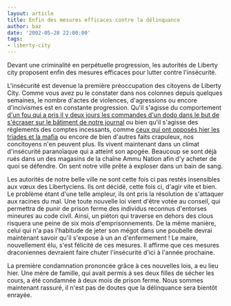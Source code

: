 ```yaml
---
layout: article
title: Enfin des mesures efficaces contre la délinquance
author: baz
date: '2002-05-28 22:00:00'
tags:
- liberty-city
---
```


Devant une criminalité en perpétuelle progression, les autorités de Liberty city proposent enfin des mesures efficaces pour lutter contre l'insécurité.

L'insécurité est devenue la première préoccupation des citoyens de Liberty City. Comme vous avez pu le constater dans nos colonnes depuis quelques semaines, le nombre d'actes de violences, d'agressions ou encore d'incivismes est en constante progression. Qu'il s'agisse du comportement [d'un fou qui a pris il y deux jours les commandes d'un dodo dans le but de s'écraser sur le bâtiment de notre journal](http://www.liberty-tree.net/tentative-dattentat-au-liberty-tree) ou bien qu'il s'agisse des règlements des comptes incessants, comme [ceux qui ont opposés hier les triades et la mafia](http://www.liberty-tree.net/la-rencontre) ou encore de bien d'autres faits crapuleux, nos concitoyens n'en peuvent plus. Ils vivent maintenant dans un climat d'insécurité paranoïaque qui a atteint son apogée. Beaucoup se sont déjà rués dans un des magasins de la chaîne Ammu Nation afin d'y acheter de quoi se défendre. On sent notre ville prête à exploser dans un bain de sang.

Les autorités de notre belle ville ne sont cette fois ci pas restés insensibles aux vœux des Libertyciens. Ils ont décidé, cette fois ci, d'agir vite et bien. Le problème étant d'une telle ampleur, ils ont pris la résolution de s'attaquer aux racines du mal. Une toute nouvelle loi vient d'être votée au conseil, qui permettra de punir de prison ferme des individus reconnus d'entorses mineures au code civil. Ainsi, un piéton qui traverse en dehors des clous risquera une peine de six mois d'emprisonnements. De la même manière, celui qui n'a pas l'habitude de jeter son mégot dans une poubelle devrai maintenant savoir qu'il s'expose à un an d'enfermement ! Le maire, nouvellement élu, s'est félicité de ces mesures. Il affirme que ces mesures draconiennes devraient faire chuter l'insécurité d'ici à l'année prochaine.

La première condamnation prononcée grâce à ces nouvelles lois, a eu lieu hier. Une mère de famille, qui avait permis à ses deux filles de sécher les cours, a été condamnée à deux mois de prison ferme. Nous sommes maintenant rassuré, il n'est pas de doutes que la délinquance sera bientôt enrayée.

<!--kg-card-end: markdown-->
